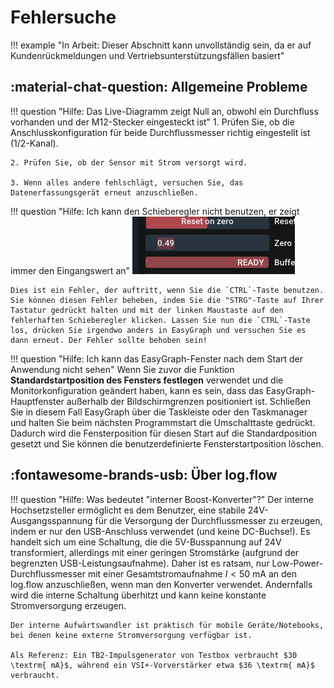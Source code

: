 # Fehlersuche

!!! example "In Arbeit: Dieser Abschnitt kann unvollständig sein, da er auf Kundenrückmeldungen und Vertriebsunterstützungsfällen basiert"

## :material-chat-question: Allgemeine Probleme

!!! question "Hilfe: Das Live-Diagramm zeigt Null an, obwohl ein Durchfluss vorhanden und der M12-Stecker eingesteckt ist"
    1. Prüfen Sie, ob die Anschlusskonfiguration für beide Durchflussmesser richtig eingestellt ist (1/2-Kanal).

    2. Prüfen Sie, ob der Sensor mit Strom versorgt wird.

    3. Wenn alles andere fehlschlägt, versuchen Sie, das Datenerfassungsgerät erneut anzuschließen.

!!! question "Hilfe: Ich kann den Schieberegler nicht benutzen, er zeigt immer den Eingangswert an"
    ![Fehler](img/bug.png)
    
    Dies ist ein Fehler, der auftritt, wenn Sie die `CTRL`-Taste benutzen. Sie können diesen Fehler beheben, indem Sie die "STRG"-Taste auf Ihrer Tastatur gedrückt halten und mit der linken Maustaste auf den fehlerhaften Schieberegler klicken. Lassen Sie nun die `CTRL`-Taste los, drücken Sie irgendwo anders in EasyGraph und versuchen Sie es dann erneut. Der Fehler sollte behoben sein!

!!! question "Hilfe: Ich kann das EasyGraph-Fenster nach dem Start der Anwendung nicht sehen"
    Wenn Sie zuvor die Funktion **Standardstartposition des Fensters festlegen** verwendet und die Monitorkonfiguration geändert haben, kann es sein, dass das EasyGraph-Hauptfenster außerhalb der Bildschirmgrenzen positioniert ist. Schließen Sie in diesem Fall EasyGraph über die Taskleiste oder den Taskmanager und halten Sie beim nächsten Programmstart die Umschalttaste gedrückt. Dadurch wird die Fensterposition für diesen Start auf die Standardposition gesetzt und Sie können die benutzerdefinierte Fensterstartposition löschen.

## :fontawesome-brands-usb: Über log.flow

!!! question "Hilfe: Was bedeutet "interner Boost-Konverter"?"
    Der interne Hochsetzsteller ermöglicht es dem Benutzer, eine stabile 24V-Ausgangsspannung für die Versorgung der Durchflussmesser zu erzeugen, indem er nur den USB-Anschluss verwendet (und keine DC-Buchse!). Es handelt sich um eine Schaltung, die die 5V-Busspannung auf 24V transformiert, allerdings mit einer geringen Stromstärke (aufgrund der begrenzten USB-Leistungsaufnahme). Daher ist es ratsam, nur Low-Power-Durchflussmesser mit einer Gesamtstromaufnahme $I<50 \textrm{ mA}$ an den log.flow anzuschließen, wenn man den Konverter verwendet. Andernfalls wird die interne Schaltung überhitzt und kann keine konstante Stromversorgung erzeugen.

    Der interne Aufwärtswandler ist praktisch für mobile Geräte/Notebooks, bei denen keine externe Stromversorgung verfügbar ist.

    Als Referenz: Ein TB2-Impulsgenerator von Testbox verbraucht $30 \textrm{ mA}$, während ein VSI+-Vorverstärker etwa $36 \textrm{ mA}$ verbraucht.